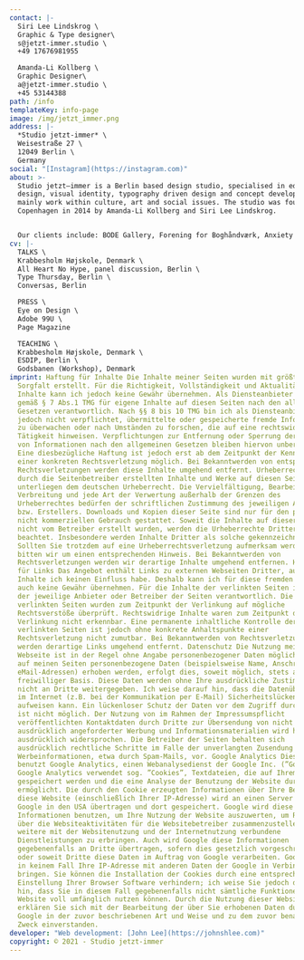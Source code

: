 ```yaml
---
contact: |-
  Siri Lee Lindskrog \
  Graphic & Type designer\
  s@jetzt-immer.studio \
  +49 17676981955 

  Amanda-Li Kollberg \
  Graphic Designer\
  a@jetzt-immer.studio \
  +45 53144388
path: /info
templateKey: info-page
image: /img/jetzt_immer.png
address: |-
  *Studio jetzt-immer* \
  Weisestraße 27 \
  12049 Berlin \
  Germany
social: "[Instagram](https://instagram.com)"
about: >-
  Studio jetzt—immer is a Berlin based design studio, specialised in editorial
  design, visual identity, typography driven design and concept development. We
  mainly work within culture, art and social issues. The studio was founded in
  Copenhagen in 2014 by Amanda-Li Kollberg and Siri Lee Lindskrog. 


  Our clients include: BODE Gallery, Forening for Boghåndværk, Anxiety Empire Magazine, KADK — The Royal Danish Academy of Fine Arts Schools of Architecture, Design and Conservation, Afart Magazine, Kosmos Magazine, Herlev, Frederikssund & Egedal Libraries, European Glass Context, NW Gallery, Antalis Papers, Artland, Rosinante&Co, Forlaget Silkefyret, DokumentART Film Festival, Detour Urban Dance Festival, Insitu Site-Specific Dance Festival, The Danish Music Schools.
cv: |-
  TALKS \
  Krabbesholm Højskole, Denmark \
  All Heart No Hype, panel discussion, Berlin \
  Type Thursday, Berlin \
  Conversas, Berlin 

  PRESS \
  Eye on Design \
  Adobe 99U \
  Page Magazine 

  TEACHING \
  Krabbesholm Højskole, Denmark \
  ESDIP, Berlin \
  Godsbanen (Workshop), Denmark
imprint: Haftung für Inhalte Die Inhalte meiner Seiten wurden mit größter
  Sorgfalt erstellt. Für die Richtigkeit, Vollständigkeit und Aktualität der
  Inhalte kann ich jedoch keine Gewähr übernehmen. Als Diensteanbieter bin ich
  gemäß § 7 Abs.1 TMG für eigene Inhalte auf diesen Seiten nach den allgemeinen
  Gesetzen verantwortlich. Nach §§ 8 bis 10 TMG bin ich als Diensteanbieter
  jedoch nicht verpflichtet, übermittelte oder gespeicherte fremde Informationen
  zu überwachen oder nach Umständen zu forschen, die auf eine rechtswidrige
  Tätigkeit hinweisen. Verpflichtungen zur Entfernung oder Sperrung der Nutzung
  von Informationen nach den allgemeinen Gesetzen bleiben hiervon unberührt.
  Eine diesbezügliche Haftung ist jedoch erst ab dem Zeitpunkt der Kenntnis
  einer konkreten Rechtsverletzung möglich. Bei Bekanntwerden von entsprechenden
  Rechtsverletzungen werden diese Inhalte umgehend entfernt. Urheberrecht Die
  durch die Seitenbetreiber erstellten Inhalte und Werke auf diesen Seiten
  unterliegen dem deutschen Urheberrecht. Die Vervielfältigung, Bearbeitung,
  Verbreitung und jede Art der Verwertung außerhalb der Grenzen des
  Urheberrechtes bedürfen der schriftlichen Zustimmung des jeweiligen Autors
  bzw. Erstellers. Downloads und Kopien dieser Seite sind nur für den privaten,
  nicht kommerziellen Gebrauch gestattet. Soweit die Inhalte auf dieser Seite
  nicht vom Betreiber erstellt wurden, werden die Urheberrechte Dritter
  beachtet. Insbesondere werden Inhalte Dritter als solche gekennzeichnet.
  Sollten Sie trotzdem auf eine Urheberrechtsverletzung aufmerksam werden,
  bitten wir um einen entsprechenden Hinweis. Bei Bekanntwerden von
  Rechtsverletzungen werden wir derartige Inhalte umgehend entfernen. Haftung
  für Links Das Angebot enthält Links zu externen Webseiten Dritter, auf deren
  Inhalte ich keinen Einfluss habe. Deshalb kann ich für diese fremden Inhalte
  auch keine Gewähr übernehmen. Für die Inhalte der verlinkten Seiten ist stets
  der jeweilige Anbieter oder Betreiber der Seiten verantwortlich. Die
  verlinkten Seiten wurden zum Zeitpunkt der Verlinkung auf mögliche
  Rechtsverstöße überprüft. Rechtswidrige Inhalte waren zum Zeitpunkt der
  Verlinkung nicht erkennbar. Eine permanente inhaltliche Kontrolle der
  verlinkten Seiten ist jedoch ohne konkrete Anhaltspunkte einer
  Rechtsverletzung nicht zumutbar. Bei Bekanntwerden von Rechtsverletzungen
  werden derartige Links umgehend entfernt. Datenschutz Die Nutzung meiner
  Webseite ist in der Regel ohne Angabe personenbezogener Daten möglich. Soweit
  auf meinen Seiten personenbezogene Daten (beispielsweise Name, Anschrift oder
  eMail-Adressen) erhoben werden, erfolgt dies, soweit möglich, stets auf
  freiwilliger Basis. Diese Daten werden ohne Ihre ausdrückliche Zustimmung
  nicht an Dritte weitergegeben. Ich weise darauf hin, dass die Datenübertragung
  im Internet (z.B. bei der Kommunikation per E-Mail) Sicherheitslücken
  aufweisen kann. Ein lückenloser Schutz der Daten vor dem Zugriff durch Dritte
  ist nicht möglich. Der Nutzung von im Rahmen der Impressumspflicht
  veröffentlichten Kontaktdaten durch Dritte zur Übersendung von nicht
  ausdrücklich angeforderter Werbung und Informationsmaterialien wird hiermit
  ausdrücklich widersprochen. Die Betreiber der Seiten behalten sich
  ausdrücklich rechtliche Schritte im Falle der unverlangten Zusendung von
  Werbeinformationen, etwa durch Spam-Mails, vor. Google Analytics Diese Website
  benutzt Google Analytics, einen Webanalysedienst der Google Inc. (”Google”).
  Google Analytics verwendet sog. ”Cookies”, Textdateien, die auf Ihrem Computer
  gespeichert werden und die eine Analyse der Benutzung der Website durch Sie
  ermöglicht. Die durch den Cookie erzeugten Informationen über Ihre Benutzung
  diese Website (einschließlich Ihrer IP-Adresse) wird an einen Server von
  Google in den USA übertragen und dort gespeichert. Google wird diese
  Informationen benutzen, um Ihre Nutzung der Website auszuwerten, um Reports
  über die Websiteaktivitäten für die Websitebetreiber zusammenzustellen und um
  weitere mit der Websitenutzung und der Internetnutzung verbundene
  Dienstleistungen zu erbringen. Auch wird Google diese Informationen
  gegebenenfalls an Dritte übertragen, sofern dies gesetzlich vorgeschrieben
  oder soweit Dritte diese Daten im Auftrag von Google verarbeiten. Google wird
  in keinem Fall Ihre IP-Adresse mit anderen Daten der Google in Verbindung
  bringen. Sie können die Installation der Cookies durch eine entsprechende
  Einstellung Ihrer Browser Software verhindern; ich weise Sie jedoch darauf
  hin, dass Sie in diesem Fall gegebenenfalls nicht sämtliche Funktionen dieser
  Website voll umfänglich nutzen können. Durch die Nutzung dieser Website
  erklären Sie sich mit der Bearbeitung der über Sie erhobenen Daten durch
  Google in der zuvor beschriebenen Art und Weise und zu dem zuvor benannten
  Zweck einverstanden.
developer: "Web development: [John Lee](https://johnshlee.com)"
copyright: © 2021 - Studio jetzt-immer
---
```

